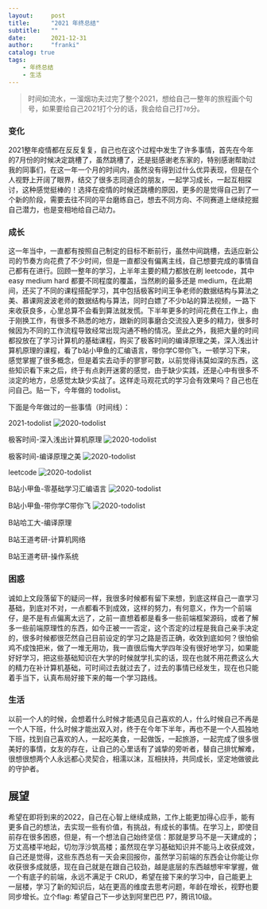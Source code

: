 ```yaml
---
layout:     post
title:      "2021 年终总结"
subtitle:   ""
date:       2021-12-31
author:     "franki"
catalog: true
tags:
    - 年终总结
    - 生活
---
```


> 时间如流水，一溜烟功夫过完了整个2021，想给自己一整年的旅程画个句号，如果要给自己2021打个分的话，我会给自己打`70`分。

### 变化

2021整年疫情都在反反复复，自己也在这个过程中发生了许多事情，首先在今年的7月份的时候决定跳槽了，虽然跳槽了，还是挺感谢老东家的，特别感谢帮助过我的同事们，在这一年一个月的时间内，虽然没有得到过什么优异表现，但是在个人视野上开阔了眼界，结交了很多志同道合的朋友，一起学习成长，一起互相探讨，这种感觉挺棒的！选择在疫情的时候还跳槽的原因，更多的是觉得自己到了一个新的阶段，需要去往不同的平台磨练自己，想去不同方向、不同赛道上继续挖掘自己潜力，也是变相地给自己动力。

### 成长

这一年当中，一直都有按照自己制定的目标不断前行，虽然中间跳槽，去适应新公司的节奏方向花费了不少时间，但是一直都没有偏离主线，自己想要完成的事情自己都有在进行。回顾一整年的学习，上半年主要的精力都放在刷 leetcode，其中 easy medium hard 都要不同程度的覆盖，当然刷的最多还是 medium，在此期间，还买了不同的课程搭配学习，其中包括极客时间王争老师的数据结构与算法之美、慕课网波波老师的数据结构与算法，同时白嫖了不少b站的算法视频，一路下来收获良多，心里总算不会看到算法就发慌。下半年更多的时间花费在工作上，由于刚换工作，有很多不熟悉的地方，跟新的同事磨合交流投入更多的精力，很多时候因为不同的工作流程导致经常出现沟通不畅的情况。至此之外，我把大量的时间都投放在了学习计算机的基础课程，购买了极客时间的编译原理之美，深入浅出计算机原理的课程，看了b站小甲鱼的汇编语言，带你学C带你飞，一顿学习下来，感觉掌握了很多概念，但是着实去动手的寥寥可数，以前觉得讳莫如深的东西，这些知识看下来之后，终于有点剥开迷雾的感觉，由于缺少实践，还是心中有很多不淡定的地方，总感觉太缺少实战了。这样走马观花式的学习会有效果吗？自己也在问自己。贴一下，今年做的 todolist。

下面是今年做过的一些事情（时间线）：

2021-todolist
![2020-todolist](/images/posts/life/2021-todolist.jpg)

极客时间-深入浅出计算机原理
![2020-todolist](/images/posts/life/in-depth-introduction-to-computer-principles.jpg)

极客时间-编译原理之美
![2020-todolist](/images/posts/life/the-beauty-of-compilation-principles.jpg)

leetcode
![2020-todolist](/images/posts/life/leetcode-2021.jpg)

B站小甲鱼-零基础学习汇编语言
![2020-todolist](/images/posts/life/bilibili-assembly.png)

B站小甲鱼-带你学C带你飞
![2020-todolist](/images/posts/life/bilibili-c-programming.png)

B站哈工大-编译原理

B站王道考研-计算机网络

B站王道考研-操作系统

### 困惑

诚如上文段落留下的疑问一样，我很多时候都有留下来想，到底这样自己一直学习基础，到底对不对，一点都看不到成效，这样的努力，有何意义，作为一个前端仔，是不是有点偏离太远了，之前一直想着都是看多一些前端框架源码，或者了解多一些前端原理性的东西，如今正被一一否定，这个否定的过程是我自己亲手决定的，很多时候都很茫然自己目前设定的学习之路是否正确，收效到底如何？很怕偷鸡不成蚀把米，做了一堆无用功，我一直很后悔大学四年没有很好地学习，如果能好好学习，把这些基础知识在大学的时候就学扎实的话，现在也就不用花费这么大的精力在补计算机基础，可时间过去就过去了，过去的事情已经发生，现在也只能着手当下，认真布局好接下来的每一个学习路线。

### 生活

以前一个人的时候，会想着什么时候才能遇见自己喜欢的人，什么时候自己不再是一个人下班，什么时候才能出双入对，终于在今年下半年，再也不是一个人孤独地下班，找到自己喜欢的人，一起吃美食，一起做饭，一起旅游，一起完成了很多很美好的事情，女友的存在，让自己的心里话有了诚挚的旁听者，替自己排忧解难，很想很想两个人永远都心灵契合，相濡以沫，互相扶持，共同成长，坚定地做彼此的守护者。

## 展望

希望在即将到来的2022，自己在心智上继续成熟，工作上能更加得心应手，能有更多自己的想法，去实现一些有价值，有挑战，有成长的事情。在学习上，即使目前存在很多困惑，但是，有一个想法自己始终坚信：那就是罗马不是一天建成的；万丈高楼平地起，切勿浮沙筑高楼；虽然现在学习基础知识并不能马上收获成效，自己还是觉得，这些东西总有一天会来回报你，虽然学习前端的东西会让你能让你收获很多成就感，现在自己就是在跟自己较劲，越是底层的东西越想牢牢掌握，做一个有底子的前端，永远不满足于 CRUD，希望在接下来的学习中，自己能更上一层楼，学习了新的知识后，站在更高的维度去思考问题，年龄在增长，视野也要同步增长。立个flag: 希望自己下一步达到阿里巴巴 P7，腾讯10级。
